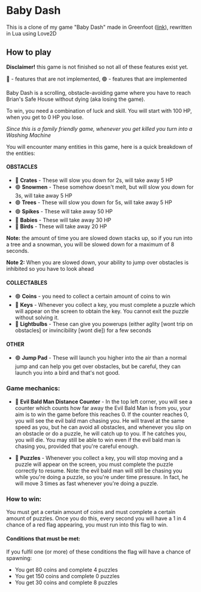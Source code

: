 # Baby Dash
This is a clone of my game "Baby Dash" made in Greenfoot ([link](https://www.greenfoot.org/scenarios/29299)), rewritten in Lua using Love2D

## How to play
**Disclaimer!** this game is not finished so not all of these features exist yet.

🔴 - features that are not implemented,
🟢 - features that are implemented

Baby Dash is a scrolling, obstacle-avoiding game where you have to reach Brian's Safe House without dying (aka losing the game).

To win, you need a combination of luck and skill. You will start with 100 HP, when you get to 0 HP you lose.

*Since this is a family friendly game, whenever you get killed you turn into a Washing Machine*

You will encounter many entities in this game, here is a quick breakdown of the entities:

#### OBSTACLES
- 🔴 **Crates** - These will slow you down for 2s, will take away 5 HP
- 🟢 **Snowmen** - These somehow doesn't melt, but will slow you down for 3s, will take away 5 HP
- 🟢 **Trees** - These will slow you down for 5s, will take away 5 HP
- 🟢 **Spikes** - These will take away 50 HP
- 🔴 **Babies** - These will take away 30 HP
- 🔴 **Birds** - These will take away 20 HP

**Note:** the amount of time you are slowed down stacks up, so if you run into a tree and a snowman, you will be slowed down for a maximum of 8 seconds.

**Note 2:** When you are slowed down, your ability to jump over obstacles is inhibited so you have to look ahead

#### COLLECTABLES
- 🟢 **Coins** - you need to collect a certain amount of coins to win
- 🔴 **Keys** - Whenever you collect a key, you must complete a puzzle which will appear on the screen to obtain the key. You cannot exit the puzzle without solving it.
- 🔴 **Lightbulbs** - These can give you powerups (either aglity [wont trip on obstacles] or invincibility [wont die]) for a few seconds

#### OTHER
- 🟢 **Jump Pad** - These will launch you higher into the air than a normal jump and can help you get over obstacles, but be careful, they can launch you into a bird and that's not good.

### Game mechanics:

- 🔴 **Evil Bald Man Distance Counter** -
In the top left corner, you will see a counter which counts how far away the Evil Bald Man is from you, your aim is to win the game before this reaches 0.
If the counter reaches 0, you will see the evil bald man chasing you. He will travel at the same speed as you, but he can avoid all obstacles, and whenever you slip on an obstacle or do a puzzle, he will catch up to you. If he catches you, you will die.
You may still be able to win even if the evil bald man is chasing you, provided that you're careful enough.

- 🔴 **Puzzles** -
Whenever you collect a key, you will stop moving and a puzzle will appear on the screen, you must complete the puzzle correctly to resume. Note: the evil bald man will still be chasing you while you're doing a puzzle, so you're under time pressure. In fact, he will move 3 times as fast whenever you're doing a puzzle.

### How to win:

You must get a certain amount of coins and must complete a certain amount of puzzles. Once you do this, every second you will have a 1 in 4 chance of a red flag appearing, you must run into this flag to win.

#### Conditions that must be met:

If you fulfil one (or more) of these conditions the flag will have a chance of spawning:
- You get 80 coins and complete 4 puzzles
- You get 150 coins and complete 0 puzzles
- You get 30 coins and complete 8 puzzles 